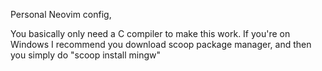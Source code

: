 Personal Neovim config,

You basically only need a C compiler to make this work. If you're on Windows I recommend you download scoop package manager, and then
you simply do "scoop install mingw"
